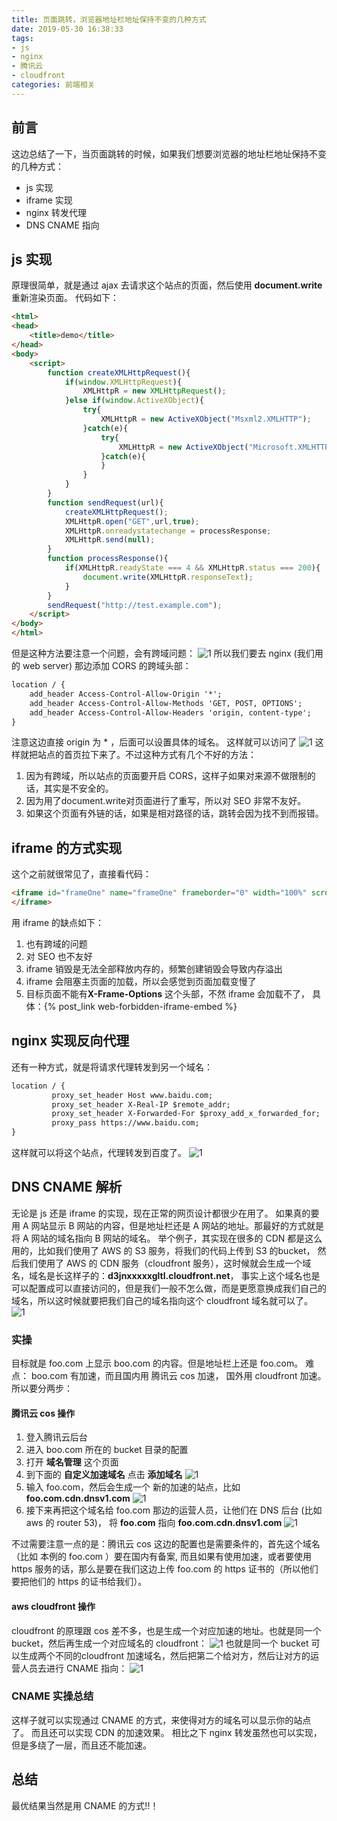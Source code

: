 ```yaml
---
title: 页面跳转，浏览器地址栏地址保持不变的几种方式
date: 2019-05-30 16:38:33
tags: 
- js
- nginx
- 腾讯云
- cloudfront
categories: 前端相关
---
```

## 前言
这边总结了一下，当页面跳转的时候，如果我们想要浏览器的地址栏地址保持不变的几种方式：
- js 实现
- iframe 实现
- nginx 转发代理
- DNS CNAME 指向

## js 实现
原理很简单，就是通过 ajax 去请求这个站点的页面，然后使用 **document.write** 重新渲染页面。
代码如下：
<!--more-->
```html
<html>
<head>
	<title>demo</title>
</head>
<body>
	<script>
        function createXMLHttpRequest(){
            if(window.XMLHttpRequest){
                XMLHttpR = new XMLHttpRequest();
            }else if(window.ActiveXObject){
                try{
                    XMLHttpR = new ActiveXObject("Msxml2.XMLHTTP");
                }catch(e){
                    try{
                        XMLHttpR = new ActiveXObject("Microsoft.XMLHTTP");
                    }catch(e){
                    }
                }
            }
        }
        function sendRequest(url){
            createXMLHttpRequest();
            XMLHttpR.open("GET",url,true);
            XMLHttpR.onreadystatechange = processResponse;
            XMLHttpR.send(null);
        }
        function processResponse(){
            if(XMLHttpR.readyState === 4 && XMLHttpR.status === 200){
                document.write(XMLHttpR.responseText);
            }
        }
        sendRequest("http://test.example.com");
	</script>
</body>
</html>
```
但是这种方法要注意一个问题，会有跨域问题：
![1](1.png)
所以我们要去 nginx (我们用的 web server) 那边添加 CORS 的跨域头部：
```html
location / {
    add_header Access-Control-Allow-Origin '*';
    add_header Access-Control-Allow-Methods 'GET, POST, OPTIONS';
    add_header Access-Control-Allow-Headers 'origin, content-type';
}
```
注意这边直接 origin 为 * ，后面可以设置具体的域名。 这样就可以访问了
![1](2.png)
这样就把站点的首页拉下来了。不过这种方式有几个不好的方法：
1. 因为有跨域，所以站点的页面要开启 CORS，这样子如果对来源不做限制的话，其实是不安全的。
2. 因为用了document.write对页面进行了重写，所以对 SEO 非常不友好。
3. 如果这个页面有外链的话，如果是相对路径的话，跳转会因为找不到而报错。

## iframe 的方式实现
这个之前就很常见了，直接看代码：
```html
<iframe id="frameOne" name="frameOne" frameborder="0" width="100%" scrolling="auto" height="100%" src="http://www.example.com">
</iframe>
```
用 iframe 的缺点如下：
1. 也有跨域的问题
2. 对 SEO 也不友好
3. iframe 销毁是无法全部释放内存的，频繁创建销毁会导致内存溢出
4. iframe 会阻塞主页面的加载，所以会感觉到页面加载变慢了
5. 目标页面不能有**X-Frame-Options** 这个头部，不然 iframe 会加载不了， 具体：{% post_link web-forbidden-iframe-embed %}

## nginx 实现反向代理
还有一种方式，就是将请求代理转发到另一个域名：
```html
location / {
         proxy_set_header Host www.baidu.com;
         proxy_set_header X-Real-IP $remote_addr;
         proxy_set_header X-Forwarded-For $proxy_add_x_forwarded_for;
         proxy_pass https://www.baidu.com;
}
```
这样就可以将这个站点，代理转发到百度了。
![1](4.png)

## DNS CNAME 解析
无论是 js 还是 iframe 的实现，现在正常的网页设计都很少在用了。 如果真的要用 A 网站显示 B 网站的内容，但是地址栏还是 A 网站的地址。那最好的方式就是将 A 网站的域名指向 B 网站的域名。
举个例子，其实现在很多的 CDN 都是这么用的，比如我们使用了 AWS 的 S3 服务，将我们的代码上传到 S3 的bucket， 然后我们使用了 AWS 的 CDN 服务（cloudfront 服务），这时候就会生成一个域名，域名是长这样子的：**d3jnxxxxxgltl.cloudfront.net**， 事实上这个域名也是可以配置成可以直接访问的，但是我们一般不怎么做，而是更愿意换成我们自己的域名，所以这时候就要把我们自己的域名指向这个 cloudfront 域名就可以了。
![1](3.png)

### 实操
目标就是 foo.com 上显示 boo.com 的内容。但是地址栏上还是 foo.com。
难点： boo.com 有加速，而且国内用 腾讯云 cos 加速， 国外用 cloudfront 加速。
所以要分两步：
#### 腾讯云 cos 操作
1. 登入腾讯云后台
2. 进入 boo.com 所在的 bucket 目录的配置
3. 打开 **域名管理** 这个页面
4. 到下面的 **自定义加速域名** 点击 **添加域名**
![1](5.png)
5. 输入 foo.com，然后会生成一个 新的加速的站点，比如 **foo.com.cdn.dnsv1.com**
![1](6.png)
6. 接下来再把这个域名给 foo.com 那边的运营人员，让他们在 DNS 后台 (比如 aws 的 router 53)， 将 **foo.com** 指向 **foo.com.cdn.dnsv1.com**
![1](7.png)

不过需要注意一点的是：腾讯云 cos 这边的配置也是需要条件的，首先这个域名（比如 本例的 foo.com ）要在国内有备案, 而且如果有使用加速，或者要使用 https 服务的话，那么是要在我们这边上传 foo.com 的 https 证书的（所以他们要把他们的 https 的证书给我们）。
#### aws cloudfront 操作
cloudfront 的原理跟 cos 差不多，也是生成一个对应加速的地址。也就是同一个 bucket，然后再生成一个对应域名的 cloudfront：
![1](8.png)
也就是同一个 bucket 可以生成两个不同的cloudfront 加速域名，然后把第二个给对方，然后让对方的运营人员去进行 CNAME 指向：
![1](9.png)

### CNAME 实操总结
这样子就可以实现通过 CNAME 的方式，来使得对方的域名可以显示你的站点了。 而且还可以实现 CDN 的加速效果。 相比之下 nginx 转发虽然也可以实现，但是多绕了一层，而且还不能加速。

## 总结
最优结果当然是用 CNAME 的方式!!！
